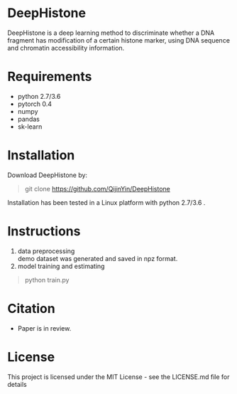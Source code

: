 
# DeepHistone  

DeepHistone is a deep learning method to discriminate whether a DNA fragment has modification of a certain histone marker, using DNA sequence and chromatin accessibility information.  

# Requirements  
- python 2.7/3.6
- pytorch 0.4
- numpy
- pandas
- sk-learn

# Installation  
Download DeepHistone by:
> git clone https://github.com/QijinYin/DeepHistone 
 
Installation has been tested in a Linux platform with python 2.7/3.6 .  

# Instructions
1. data preprocessing  
    demo dataset was generated and saved in npz format.
2. model training and estimating  
> python train.py  

# Citation
- Paper is in review.

# License  
This project is licensed under the MIT License - see the LICENSE.md file for details



